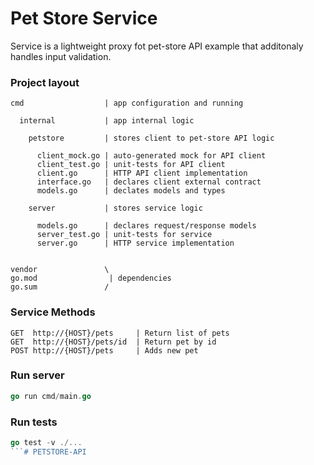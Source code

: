 # Pet Store Service

Service is a lightweight proxy fot pet-store API example that additonaly handles input validation.

### Project layout
```
cmd                  | app configuration and running

  internal           | app internal logic

    petstore         | stores client to pet-store API logic

      client_mock.go | auto-generated mock for API client
      client_test.go | unit-tests for API client
      client.go      | HTTP API client implementation
      interface.go   | declares client external contract
      models.go      | declates models and types

    server           | stores service logic

      models.go      | declares request/response models
      server_test.go | unit-tests for service
      server.go      | HTTP service implementation


vendor               \ 
go.mod                | dependencies
go.sum               /

```

### Service Methods

```
GET  http://{HOST}/pets     | Return list of pets
GET  http://{HOST}/pets/id  | Return pet by id
POST http://{HOST}/pets     | Adds new pet
```

### Run server
```go
go run cmd/main.go
```

### Run tests
```go
go test -v ./...
```#   P E T S T O R E - A P I  
 